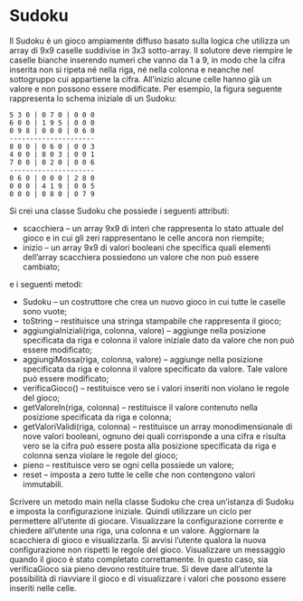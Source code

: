 # Sudoku

Il Sudoku è un gioco ampiamente diffuso basato sulla logica che utilizza un array di 9x9 caselle suddivise in 3x3 sotto-array. Il solutore deve riempire le caselle bianche inserendo numeri che vanno da 1 a 9, in modo che la cifra inserita non si ripeta né nella riga, né nella colonna e neanche nel sottogruppo cui appartiene la cifra. All’ini­zio alcune celle hanno già un valore e non possono essere modificate. Per esempio, la figura seguente rappresenta lo schema iniziale di un Sudoku:

```text
5 3 0 | 0 7 0 | 0 0 0
6 0 0 | 1 9 5 | 0 0 0
0 9 8 | 0 0 0 | 0 6 0
---------------------
8 0 0 | 0 6 0 | 0 0 3
4 0 0 | 8 0 3 | 0 0 1
7 0 0 | 0 2 0 | 0 0 6
---------------------
0 6 0 | 0 0 0 | 2 8 0
0 0 0 | 4 1 9 | 0 0 5
0 0 0 | 0 8 0 | 0 7 9

```

Si crei una classe Sudoku che possiede i seguenti attributi:

- scacchiera – un array 9x9 di interi che rappresenta lo stato attuale del gioco e in cui gli zeri rappresentano le celle ancora non riempite;
- inizio – un array 9x9 di valori booleani che specifica quali elementi dell’array scacchiera possiedono un valore che non può essere cambiato;

e i seguenti metodi:

- Sudoku – un costruttore che crea un nuovo gioco in cui tutte le caselle sono vuote;
- toString – restituisce una stringa stampabile che rappresenta il gioco;
- aggiungiaIniziali(riga, colonna, valore) – aggiunge nella posizione specificata da riga e colonna il valore iniziale dato da valore che non può essere modificato;
- aggiungiMossa(riga, colonna, valore) – aggiunge nella posizione specificata da riga e colonna il valore specificato da valore. Tale valore può essere modificato;
- verificaGioco() – restituisce vero se i valori inseriti non violano le regole del gioco;
- getValoreIn(riga, colonna) – restituisce il valore contenuto nella posizione specificata da riga e colonna;
- getValoriValidi(riga, colonna) – restituisce un array monodimensionale di nove valori booleani, ognuno dei quali corrisponde a una cifra e risulta vero se la cifra può essere posta alla posizione specificata da riga e colonna senza violare le regole del gioco;
- pieno – restituisce vero se ogni cella possiede un valore;
- reset – imposta a zero tutte le celle che non contengono valori immutabili.

Scrivere un metodo main nella classe Sudoku che crea un’istanza di Sudoku e imposta la configurazione iniziale. Quindi utilizzare un ciclo per permettere all’utente di giocare. Visualizzare la configurazione corrente e chiedere all’utente una riga, una colonna e un valore. Aggiornare la scacchiera di gioco e visualizzarla. Si avvisi l’utente qualora la nuova configurazione non rispetti le regole del gioco. Visualizzare un messaggio quando il gioco è stato completato correttamente. In questo caso, sia verificaGioco sia pieno devono restituire true. Si deve dare all’utente la possibilità di riavviare il gioco e di visualizzare i valori che possono essere inseriti nelle celle.
